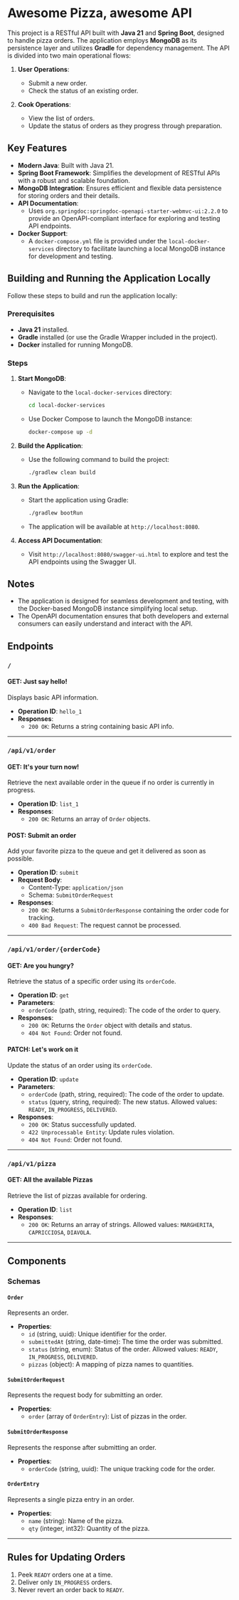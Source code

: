 # Awesome Pizza, awesome API

This project is a RESTful API built with **Java 21** and **Spring Boot**, designed to handle pizza orders. The application employs **MongoDB** as its persistence layer and utilizes **Gradle** for dependency management. The API is divided into two main operational flows:

1. **User Operations**:
    - Submit a new order.
    - Check the status of an existing order.

2. **Cook Operations**:
    - View the list of orders.
    - Update the status of orders as they progress through preparation.

## Key Features

- **Modern Java**: Built with Java 21.
- **Spring Boot Framework**: Simplifies the development of RESTful APIs with a robust and scalable foundation.
- **MongoDB Integration**: Ensures efficient and flexible data persistence for storing orders and their details.
- **API Documentation**:
    - Uses `org.springdoc:springdoc-openapi-starter-webmvc-ui:2.2.0` to provide an OpenAPI-compliant interface for exploring and testing API endpoints.
- **Docker Support**:
    - A `docker-compose.yml` file is provided under the `local-docker-services` directory to facilitate launching a local MongoDB instance for development and testing.

## Building and Running the Application Locally

Follow these steps to build and run the application locally:

### Prerequisites
- **Java 21** installed.
- **Gradle** installed (or use the Gradle Wrapper included in the project).
- **Docker** installed for running MongoDB.

### Steps

1. **Start MongoDB**:
    - Navigate to the `local-docker-services` directory:
      ```bash
      cd local-docker-services
      ```
    - Use Docker Compose to launch the MongoDB instance:
      ```bash
      docker-compose up -d
      ```

2. **Build the Application**:
    - Use the following command to build the project:
      ```bash
      ./gradlew clean build
      ```

3. **Run the Application**:
    - Start the application using Gradle:
      ```bash
      ./gradlew bootRun
      ```
    - The application will be available at `http://localhost:8080`.

4. **Access API Documentation**:
    - Visit `http://localhost:8080/swagger-ui.html` to explore and test the API endpoints using the Swagger UI.

## Notes
- The application is designed for seamless development and testing, with the Docker-based MongoDB instance simplifying local setup.
- The OpenAPI documentation ensures that both developers and external consumers can easily understand and interact with the API.


## Endpoints

### `/`

#### GET: Just say hello!
Displays basic API information.

- **Operation ID**: `hello_1`
- **Responses**:
    - `200 OK`: Returns a string containing basic API info.

---

### `/api/v1/order`

#### GET: It's your turn now!
Retrieve the next available order in the queue if no order is currently in progress.

- **Operation ID**: `list_1`
- **Responses**:
    - `200 OK`: Returns an array of `Order` objects.

#### POST: Submit an order
Add your favorite pizza to the queue and get it delivered as soon as possible.

- **Operation ID**: `submit`
- **Request Body**:
    - Content-Type: `application/json`
    - Schema: `SubmitOrderRequest`
- **Responses**:
    - `200 OK`: Returns a `SubmitOrderResponse` containing the order code for tracking.
    - `400 Bad Request`: The request cannot be processed.

---

### `/api/v1/order/{orderCode}`

#### GET: Are you hungry?
Retrieve the status of a specific order using its `orderCode`.

- **Operation ID**: `get`
- **Parameters**:
    - `orderCode` (path, string, required): The code of the order to query.
- **Responses**:
    - `200 OK`: Returns the `Order` object with details and status.
    - `404 Not Found`: Order not found.

#### PATCH: Let's work on it
Update the status of an order using its `orderCode`.

- **Operation ID**: `update`
- **Parameters**:
    - `orderCode` (path, string, required): The code of the order to update.
    - `status` (query, string, required): The new status. Allowed values: `READY`, `IN_PROGRESS`, `DELIVERED`.
- **Responses**:
    - `200 OK`: Status successfully updated.
    - `422 Unprocessable Entity`: Update rules violation.
    - `404 Not Found`: Order not found.

---

### `/api/v1/pizza`

#### GET: All the available Pizzas
Retrieve the list of pizzas available for ordering.

- **Operation ID**: `list`
- **Responses**:
    - `200 OK`: Returns an array of strings. Allowed values: `MARGHERITA`, `CAPRICCIOSA`, `DIAVOLA`.

---

## Components

### Schemas

#### `Order`
Represents an order.

- **Properties**:
    - `id` (string, uuid): Unique identifier for the order.
    - `submittedAt` (string, date-time): The time the order was submitted.
    - `status` (string, enum): Status of the order. Allowed values: `READY`, `IN_PROGRESS`, `DELIVERED`.
    - `pizzas` (object): A mapping of pizza names to quantities.

#### `SubmitOrderRequest`
Represents the request body for submitting an order.

- **Properties**:
    - `order` (array of `OrderEntry`): List of pizzas in the order.

#### `SubmitOrderResponse`
Represents the response after submitting an order.

- **Properties**:
    - `orderCode` (string, uuid): The unique tracking code for the order.

#### `OrderEntry`
Represents a single pizza entry in an order.

- **Properties**:
    - `name` (string): Name of the pizza.
    - `qty` (integer, int32): Quantity of the pizza.

---

## Rules for Updating Orders
1. Peek `READY` orders one at a time.
2. Deliver only `IN_PROGRESS` orders.
3. Never revert an order back to `READY`.
